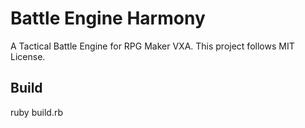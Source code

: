 Battle Engine Harmony
==============

A Tactical Battle Engine for RPG Maker VXA.
This project follows MIT License.

## Build
ruby build.rb
